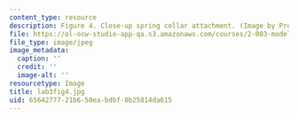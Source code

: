 ```yaml
---
content_type: resource
description: Figure 4. Close-up spring collar attachment. (Image by Prof. Trumper.)
file: https://ol-ocw-studio-app-qa.s3.amazonaws.com/courses/2-003-modeling-dynamics-and-control-i-spring-2005/6564277721b650eabdbf8b25814da615_lab3fig4.jpg
file_type: image/jpeg
image_metadata:
  caption: ''
  credit: ''
  image-alt: ''
resourcetype: Image
title: lab3fig4.jpg
uid: 65642777-21b6-50ea-bdbf-8b25814da615
---
```

